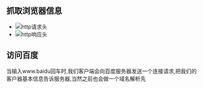 ## 抓取浏览器信息
- ![http请求头](../src/black-vitasoy002)
- ![http响应头](../src/black-bitasoy001)
## 访问百度
当输入www.baidu回车时,我们客户端会向百度服务器发送一个连接请求,把我们的客户器基本信息告诉服务器,当然之前也会做一个域名解析先
